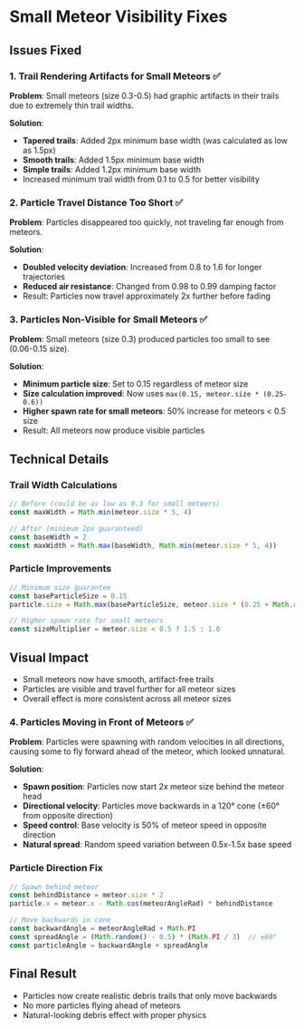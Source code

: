 # Small Meteor Visibility Fixes

## Issues Fixed

### 1. Trail Rendering Artifacts for Small Meteors ✅
**Problem**: Small meteors (size 0.3-0.5) had graphic artifacts in their trails due to extremely thin trail widths.

**Solution**: 
- **Tapered trails**: Added 2px minimum base width (was calculated as low as 1.5px)
- **Smooth trails**: Added 1.5px minimum base width
- **Simple trails**: Added 1.2px minimum base width
- Increased minimum trail width from 0.1 to 0.5 for better visibility

### 2. Particle Travel Distance Too Short ✅
**Problem**: Particles disappeared too quickly, not traveling far enough from meteors.

**Solution**:
- **Doubled velocity deviation**: Increased from 0.8 to 1.6 for longer trajectories
- **Reduced air resistance**: Changed from 0.98 to 0.99 damping factor
- Result: Particles now travel approximately 2x further before fading

### 3. Particles Non-Visible for Small Meteors ✅
**Problem**: Small meteors (size 0.3) produced particles too small to see (0.06-0.15 size).

**Solution**:
- **Minimum particle size**: Set to 0.15 regardless of meteor size
- **Size calculation improved**: Now uses `max(0.15, meteor.size * (0.25-0.6))`
- **Higher spawn rate for small meteors**: 50% increase for meteors < 0.5 size
- Result: All meteors now produce visible particles

## Technical Details

### Trail Width Calculations
```javascript
// Before (could be as low as 0.3 for small meteors)
const maxWidth = Math.min(meteor.size * 5, 4)

// After (minimum 2px guaranteed)
const baseWidth = 2
const maxWidth = Math.max(baseWidth, Math.min(meteor.size * 5, 4))
```

### Particle Improvements
```javascript
// Minimum size guarantee
const baseParticleSize = 0.15
particle.size = Math.max(baseParticleSize, meteor.size * (0.25 + Math.random() * 0.35))

// Higher spawn rate for small meteors
const sizeMultiplier = meteor.size < 0.5 ? 1.5 : 1.0
```

## Visual Impact
- Small meteors now have smooth, artifact-free trails
- Particles are visible and travel further for all meteor sizes
- Overall effect is more consistent across all meteor sizes

### 4. Particles Moving in Front of Meteors ✅
**Problem**: Particles were spawning with random velocities in all directions, causing some to fly forward ahead of the meteor, which looked unnatural.

**Solution**:
- **Spawn position**: Particles now start 2x meteor size behind the meteor head
- **Directional velocity**: Particles move backwards in a 120° cone (±60° from opposite direction)
- **Speed control**: Base velocity is 50% of meteor speed in opposite direction
- **Natural spread**: Random speed variation between 0.5x-1.5x base speed

### Particle Direction Fix
```javascript
// Spawn behind meteor
const behindDistance = meteor.size * 2
particle.x = meteor.x - Math.cos(meteorAngleRad) * behindDistance

// Move backwards in cone
const backwardAngle = meteorAngleRad + Math.PI
const spreadAngle = (Math.random() - 0.5) * (Math.PI / 3)  // ±60°
const particleAngle = backwardAngle + spreadAngle
```

## Final Result
- Particles now create realistic debris trails that only move backwards
- No more particles flying ahead of meteors
- Natural-looking debris effect with proper physics